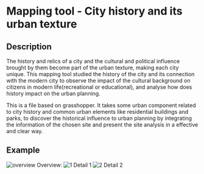 # Mapping tool - City history and its urban texture

## Description
The history and relics of a city and the cultural and political influence brought by them become part of the urban texture, making each city unique. This mapping tool studied the history of the city and its connection with the modern city to observe the impact of the cultural background on citizens in modern life(recreational or educational), and analyse how does history impact on the urban planning.

This is a file based on grasshopper. It takes some urban component related to city history and common urban elements like residential buildings and parks, to discover the historical influence to urban planning by integrating the information of the chosen site and present the site analysis in a effective and clear way.

## Example
![overview](https://user-images.githubusercontent.com/88953049/130400550-82e7ea40-f262-4a9b-b8e7-34364dc24cda.JPG)
Overview:
![1](https://user-images.githubusercontent.com/88953049/130400560-c6ed95d2-32d5-47c1-9cb8-73cede3e8189.JPG)
Detail 1
![2](https://user-images.githubusercontent.com/88953049/130400572-1c9485ea-882b-4e8b-b502-c4ee81aa51ef.JPG)
Detail 2
